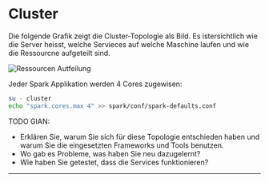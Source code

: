 # Cluster

Die folgende Grafik zeigt die Cluster-Topologie als Bild. Es istersichtlich wie die Server heisst, welche Servieces auf welche Maschine laufen und wie die Ressourcne aufgeteilt sind.

![Ressourcen Autfeilung](assets/aufteilung-ressouren.png)


Jeder Spark Applikation werden 4 Cores zugewisen:

```bash
su - cluster
echo "spark.cores.max 4" >> spark/conf/spark-defaults.conf
```

TODO GIAN:

- Erklären Sie, warum Sie sich für diese Topologie entschieden haben und warum Sie die eingesetzten Frameworks und Tools benutzen.
- Wo gab es Probleme, was haben Sie neu dazugelernt?
- Wie haben Sie getestet, dass die Services funktionieren?



---

